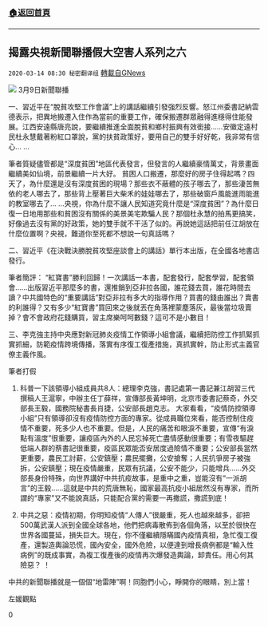 ###  [:house:返回首頁](https://github.com/ourhimalayas/txt)
---

## 揭露央視新聞聯播假大空害人系列之六
`2020-03-14 08:30 秘密翻译组` [轉載自GNews](https://gnews.org/zh-hant/141045/)

![](https://s3-ap-northeast-1.amazonaws.com/news.guo.offload.media/wp-content/uploads/2020/03/14082640/8-11.png)
3月9日新聞聯播

一、習近平在“脫貧攻堅工作會議”上的講話繼續引發強烈反響。怒江州委書記納雲德表示，把異地搬遷入住作為當前的重要工作，確保搬遷群眾融得進穩得住能發展。江西安遠縣唐亮說，要繼續推進全面脫貧和鄉村振興有效銜接……安徽定遠村民杜永慧戴著粉紅口罩說，黨的扶貧政策好，要用自己的雙手好好乾，我非常有信心… …

筆者質疑儘管都是“深度貧困”地區代表發言，但發言的人繼續豪情萬丈，背景畫面繼續美如仙境，前景繼續一片大好。 
貧困人口搬遷，那麼好的房子住得起嗎？四天了，為什麼還是沒有深度貧困的現場？那些衣不蔽體的孩子哪去了，那些淒苦無依的老人哪去了，那些背上壓著巨大柴禾的娃娃哪去了，那些破窗戶風能進雨能進的教室哪去了… …央視，你為什麼不讓人民知道究竟什麼是“深度貧困”？為什麼日復一日地用那些和貧困沒有關係的美景美宅欺騙人民？那個杜永慧的拍馬更搞笑，好像過去沒有黨的好政策，她的雙手就不干活了似的。再說她這話把前任江胡放在什麼位置啊？央視，難道你至死都不想說一句真話嗎？

二、習近平《在決戰決勝脫貧攻堅座談會上的講話》單行本出版，在全國各地書店發行。

筆者簡評： 
 “紅寶書”勝利回歸！一次講話一本書，配套發行，配套學習，配套領會……出版習近平那麼多的書，還推銷到亞非拉各國，誰花錢去買，誰花時間去讀？中共國特色的“重要講話”對亞非拉有多大的指導作用？買書的錢由誰出？賣書的利誰得？又有多少“紅寶書”買回來之後就丟在角落裡蒙塵落灰，最後當垃圾賣掉？會不會政府花錢購買，習主席樂呵呵數錢？這可不是小數目！

三、李克強主持中央應對新冠肺炎疫情工作領導小組會議，繼續把防控工作抓緊抓實抓細，防範疫情跨境傳播，落實有序復工復產措施，真抓實幹，防止形式主義官僚主義作風。

筆者打假
 1. 科普一下該領導小組成員共8人：總理李克強，書記處第一書記兼江胡習三代撰稿人王滬寧，中辦主任丁薛祥，宣傳部長黃坤明，北京市委書記蔡奇，外交部長王毅，國務院秘書長肖捷，公安部長趙克志。 
大家看看，“疫情防控領導小組”只有領導卻沒有疫情防控方面的專家。從成員職位來看，能否控制住疫情不重要，死多少人也不重要。但是，人民的痛苦和眼淚不重要，宣傳“有淚點有溫度”很重要，讓疫區內外的人民忘掉死亡盡情感動很重要；有雪夜驅趕低端人群的蔡書記很重要，疫區民眾能否安居度過險情不重要；公安部長當然更重要，農民工討薪，公安鎮壓；農民擺攤，公安搶奪；人民抗爭房子被強拆，公安鎮壓；現在疫情嚴重，民眾有抗議，公安不能少，只能增兵……外交部長身份特殊，向世界講好中共抗疫故事，是重中之重，豈能沒有“一派胡言”的王毅……這就是中共的荒唐無恥，國家最高抗疫小組居然沒有專家，而所謂的“專家”又不能說真話，只能配合黨的需要一再撒謊，撒謊到底！

2. 中共之惡：疫情初期，你明知疫情“人傳人”很嚴重，死人也越來越多，卻把500萬武漢人派到全國全球各地，他們把病毒散佈到各個角落，以至於很快在世界各國蔓延，損失巨大。現在，你不僅繼續隱瞞國內疫情真相，急忙復工復產，還製造輿論恐慌，國內安全，國外危險，以便達到增長病例都是“輸入性病例”的既成事實，為複工復產後的疫情再次爆發造輿論，卸責任。用心何其險惡？ ！

中共的新聞聯播就是一個個“地雷陣”啊！同胞們小心，睜開你的眼睛，別上當！

左媛觀點

0
